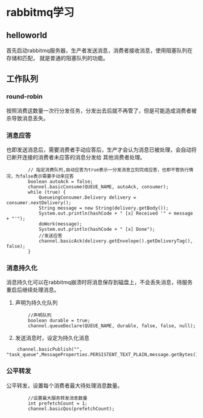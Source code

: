 # rabbitmq学习
## helloworld
首先启动rabbitmq服务器，生产者发送消息，消费者接收消息，使用阻塞队列在存储和匹配，
就是普通的阻塞队列的功能。

## 工作队列
### round-robin
按照消费这数量一次行分发任务，分发出去后就不再管了，但是可能造成消费者被杀导致消息丢失。
### 消息应答
也即发送消息后，需要消费者手动应答后，生产才会认为消息已被处理，会自动将已断开连接的消费者未应答的消息分发给
其他消费者处理。
```
        // 指定消费队列,自动应答为true表示一分发消息立刻完成应答，也即不管执行情况，为false表示需要手动来应答
        boolean autoAck = false;
        channel.basicConsume(QUEUE_NAME, autoAck, consumer);
        while (true) {
            QueueingConsumer.Delivery delivery = consumer.nextDelivery();
            String message = new String(delivery.getBody());
            System.out.println(hashCode + " [x] Received '" + message + "'");
            doWork(message);
            System.out.println(hashCode + " [x] Done");
            //发送应答
            channel.basicAck(delivery.getEnvelope().getDeliveryTag(), false);
        }
```
### 消息持久化
消息持久化可以在rabbitmq崩溃时将消息保存到磁盘上，不会丢失消息，待服务重启后继续处理消息。
1. 声明为持久化队列
```
        //声明队列
        boolean durable = true;
        channel.queueDeclare(QUEUE_NAME, durable, false, false, null);
```
2. 发送消息时，设定为持久化消息
```
    channel.basicPublish("", "task_queue",MessageProperties.PERSISTENT_TEXT_PLAIN,message.getBytes());
```
### 公平转发
 公平转发，设置每个消费者最大待处理消息数量。
 ```
         //设置最大服务转发消息数量
         int prefetchCount = 1;
         channel.basicQos(prefetchCount);
 ```